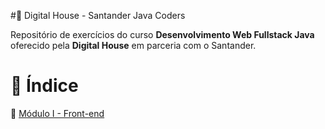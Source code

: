 #:space_invader: Digital House - Santander Java Coders

Repositório de exercícios do curso **Desenvolvimento Web Fullstack Java** oferecido pela **Digital House** em parceria com o Santander.


# :floppy_disk: Índice


:pushpin: [Módulo I - Front-end](https://github.com/majutre/exercicios-dh/tree/master/modulo-01)
